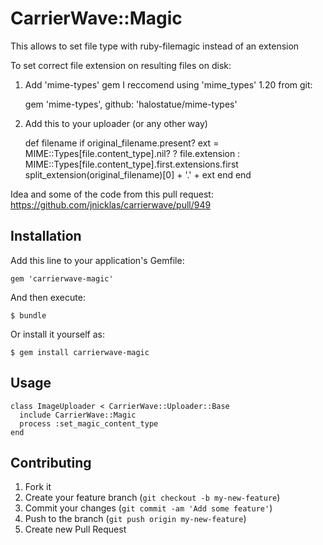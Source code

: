 # CarrierWave::Magic

This allows to set file type with ruby-filemagic instead of an extension

To set correct file extension on resulting files on disk:

1) Add 'mime-types' gem I reccomend using 'mime_types' 1.20 from git:

    gem 'mime-types', github: 'halostatue/mime-types'

2) Add this to your uploader (or any other way)

    def filename
        if original_filename.present?
            ext = MIME::Types[file.content_type].nil? ? file.extension : MIME::Types[file.content_type].first.extensions.first
            split_extension(original_filename)[0] + '.' + ext
        end
    end


Idea and some of the code from this pull request: https://github.com/jnicklas/carrierwave/pull/949

## Installation

Add this line to your application's Gemfile:

    gem 'carrierwave-magic'

And then execute:

    $ bundle

Or install it yourself as:

    $ gem install carrierwave-magic

## Usage

    class ImageUploader < CarrierWave::Uploader::Base
      include CarrierWave::Magic
      process :set_magic_content_type
    end

## Contributing

1. Fork it
2. Create your feature branch (`git checkout -b my-new-feature`)
3. Commit your changes (`git commit -am 'Add some feature'`)
4. Push to the branch (`git push origin my-new-feature`)
5. Create new Pull Request
